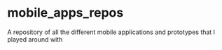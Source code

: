 # mobile_apps_repos
A repository of all the different mobile applications and prototypes that I played around with 
